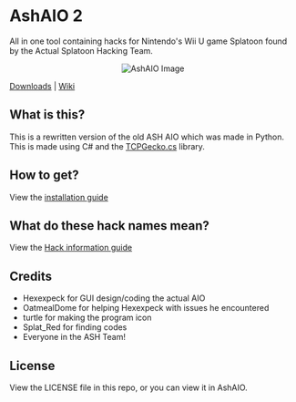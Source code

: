 # AshAIO 2
All in one tool containing hacks for Nintendo's Wii U game Splatoon found by the Actual Splatoon Hacking Team.

<p align="center">
  <img src="http://image.prntscr.com/image/25b6fafa1be64caeb40c5c52a6b85e7c.png" alt="AshAIO Image"/>
</p>

[Downloads](https://github.com/ASHTeam/ash-aio-2/releases/latest) | [Wiki](https://github.com/ASHTeam/ash-aio-2/wiki)

## What is this?
This is a rewritten version of the old ASH AIO which was made in Python. This is made using C# and the [TCPGecko.cs](https://github.com/ASHTeam/TCPGecko.cs) library.

## How to get?
View the [installation guide](https://github.com/ASHTeam/ash-aio-2/wiki/How-to-get-ASH-AIO)

## What do these hack names mean?
View the [Hack information guide](https://github.com/ASHTeam/ash-aio-2/wiki/information-about-hacks)

## Credits
- Hexexpeck for GUI design/coding the actual AIO
- OatmealDome for helping Hexexpeck with issues he encountered
- turtle for making the program icon
- Splat_Red for finding codes
- Everyone in the ASH Team!

## License
View the LICENSE file in this repo, or you can view it in AshAIO.
